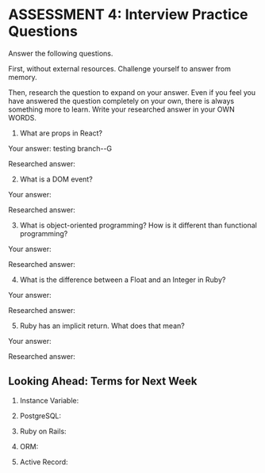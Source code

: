 # ASSESSMENT 4: Interview Practice Questions
Answer the following questions.

First, without external resources. Challenge yourself to answer from memory.

Then, research the question to expand on your answer. Even if you feel you have answered the question completely on your own, there is always something more to learn. Write your researched answer in your OWN WORDS.  

1. What are props in React?

  Your answer: testing branch--G

  Researched answer:



2. What is a DOM event?

  Your answer:

  Researched answer:



3. What is object-oriented programming? How is it different than functional programming?

  Your answer:

  Researched answer:



4. What is the difference between a Float and an Integer in Ruby?

  Your answer:

  Researched answer:



5. Ruby has an implicit return. What does that mean?

  Your answer:

  Researched answer:



## Looking Ahead: Terms for Next Week

1. Instance Variable:

2. PostgreSQL:

3. Ruby on Rails:

4. ORM:

5. Active Record:
